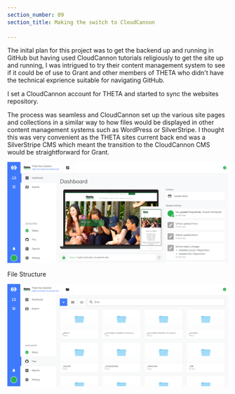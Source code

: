 ```yaml
---
section_number: 09
section_title: Making the switch to CloudCannon

---
```


The inital plan for this project was to get the backend up and running in GitHub but having used CloudCannon tutorials religiously to get the site up and running, I was intrigued to try their content management system to see if it could be of use to Grant and other members of THETA who didn't have the technical exprience suitable for navigating GitHub. 

I set a CloudCannon account for THETA and started to sync the websites repository. 

The process was seamless and CloudCannon set up the various site pages and collections in a similar way to how files would be displayed in other content management systems such as WordPress or SilverStripe. I thought this was very convenient as the THETA sites current back end was a SilverStripe CMS which meant the transition to the CloudCannon CMS would be straightforward for Grant. 

![Current Site](../dashboard.PNG)


File Structure 

![Current Site](../files.PNG)